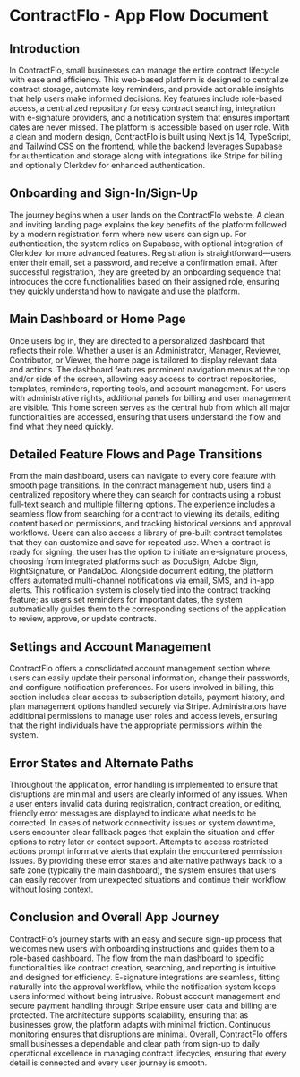# ContractFlo - App Flow Document

## Introduction

In ContractFlo, small businesses can manage the entire contract lifecycle with ease and efficiency. This web-based platform is designed to centralize contract storage, automate key reminders, and provide actionable insights that help users make informed decisions. Key features include role-based access, a centralized repository for easy contract searching, integration with e-signature providers, and a notification system that ensures important dates are never missed. The platform is accessible based on user role. With a clean and modern design, ContractFlo is built using Next.js 14, TypeScript, and Tailwind CSS on the frontend, while the backend leverages Supabase for authentication and storage along with integrations like Stripe for billing and optionally Clerkdev for enhanced authentication.

## Onboarding and Sign-In/Sign-Up

The journey begins when a user lands on the ContractFlo website. A clean and inviting landing page explains the key benefits of the platform followed by a modern registration form where new users can sign up. For authentication, the system relies on Supabase, with optional integration of Clerkdev for more advanced features. Registration is straightforward—users enter their email, set a password, and receive a confirmation email. After successful registration, they are greeted by an onboarding sequence that introduces the core functionalities based on their assigned role, ensuring they quickly understand how to navigate and use the platform.

## Main Dashboard or Home Page

Once users log in, they are directed to a personalized dashboard that reflects their role. Whether a user is an Administrator, Manager, Reviewer, Contributor, or Viewer, the home page is tailored to display relevant data and actions. The dashboard features prominent navigation menus at the top and/or side of the screen, allowing easy access to contract repositories, templates, reminders, reporting tools, and account management. For users with administrative rights, additional panels for billing and user management are visible. This home screen serves as the central hub from which all major functionalities are accessed, ensuring that users understand the flow and find what they need quickly.

## Detailed Feature Flows and Page Transitions

From the main dashboard, users can navigate to every core feature with smooth page transitions. In the contract management hub, users find a centralized repository where they can search for contracts using a robust full-text search and multiple filtering options. The experience includes a seamless flow from searching for a contract to viewing its details, editing content based on permissions, and tracking historical versions and approval workflows. Users can also access a library of pre-built contract templates that they can customize and save for repeated use. When a contract is ready for signing, the user has the option to initiate an e-signature process, choosing from integrated platforms such as DocuSign, Adobe Sign, RightSignature, or PandaDoc. Alongside document editing, the platform offers automated multi-channel notifications via email, SMS, and in-app alerts. This notification system is closely tied into the contract tracking feature; as users set reminders for important dates, the system automatically guides them to the corresponding sections of the application to review, approve, or update contracts.

## Settings and Account Management

ContractFlo offers a consolidated account management section where users can easily update their personal information, change their passwords, and configure notification preferences. For users involved in billing, this section includes clear access to subscription details, payment history, and plan management options handled securely via Stripe. Administrators have additional permissions to manage user roles and access levels, ensuring that the right individuals have the appropriate permissions within the system.

## Error States and Alternate Paths

Throughout the application, error handling is implemented to ensure that disruptions are minimal and users are clearly informed of any issues. When a user enters invalid data during registration, contract creation, or editing, friendly error messages are displayed to indicate what needs to be corrected. In cases of network connectivity issues or system downtime, users encounter clear fallback pages that explain the situation and offer options to retry later or contact support. Attempts to access restricted actions prompt informative alerts that explain the encountered permission issues. By providing these error states and alternative pathways back to a safe zone (typically the main dashboard), the system ensures that users can easily recover from unexpected situations and continue their workflow without losing context.

## Conclusion and Overall App Journey

ContractFlo’s journey starts with an easy and secure sign-up process that welcomes new users with onboarding instructions and guides them to a role-based dashboard. The flow from the main dashboard to specific functionalities like contract creation, searching, and reporting is intuitive and designed for efficiency. E-signature integrations are seamless, fitting naturally into the approval workflow, while the notification system keeps users informed without being intrusive. Robust account management and secure payment handling through Stripe ensure user data and billing are protected. The architecture supports scalability, ensuring that as businesses grow, the platform adapts with minimal friction. Continuous monitoring ensures that disruptions are minimal. Overall, ContractFlo offers small businesses a dependable and clear path from sign-up to daily operational excellence in managing contract lifecycles, ensuring that every detail is connected and every user journey is smooth.
